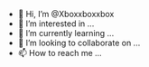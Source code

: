 - 👋 Hi, I’m @Xboxxboxxbox
- 👀 I’m interested in ...
- 🌱 I’m currently learning ...
- 💞️ I’m looking to collaborate on ...
- 📫 How to reach me ...

<!---
Xboxxboxxbox/Xboxxboxxbox is a ✨ special ✨ repository because its `README.md` (this file) appears on your GitHub profile.
You can click the Preview link to take a look at your changes.
--->
